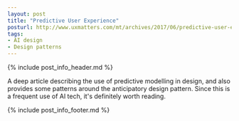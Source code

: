 ```yaml
---
layout: post
title: "Predictive User Experience"
posturl: http://www.uxmatters.com/mt/archives/2017/06/predictive-user-experience.php
tags:
- AI design
- Design patterns
---
```


{% include post_info_header.md %}

A deep article describing the use of predictive modelling in design, and also provides some patterns around the anticipatory design pattern. Since this is a frequent use of AI tech, it's definitely worth reading.

<!--more-->
{% include post_info_footer.md %}
